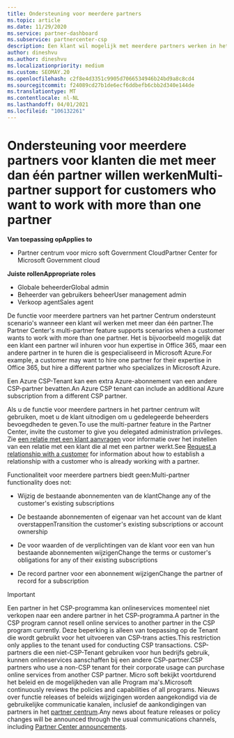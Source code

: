 ```yaml
---
title: Ondersteuning voor meerdere partners
ms.topic: article
ms.date: 11/29/2020
ms.service: partner-dashboard
ms.subservice: partnercenter-csp
description: Een klant wil mogelijk met meerdere partners werken in het Cloud Solution Provider-programma dat is gespecialiseerd in verschillende services.
author: dineshvu
ms.author: dineshvu
ms.localizationpriority: medium
ms.custom: SEOMAY.20
ms.openlocfilehash: c2f8e4d3351c9905d7066534946b24bd9a8c8cd4
ms.sourcegitcommit: f24089cd27b1de6ecf6ddbefb6cbb2d340e144de
ms.translationtype: MT
ms.contentlocale: nl-NL
ms.lasthandoff: 04/01/2021
ms.locfileid: "106132261"
---
```

# <a name="multi-partner-support-for-customers-who-want-to-work-with-more-than-one-partner"></a><span data-ttu-id="48679-103">Ondersteuning voor meerdere partners voor klanten die met meer dan één partner willen werken</span><span class="sxs-lookup"><span data-stu-id="48679-103">Multi-partner support for customers who want to work with more than one partner</span></span>

<span data-ttu-id="48679-104">**Van toepassing op**</span><span class="sxs-lookup"><span data-stu-id="48679-104">**Applies to**</span></span>

- <span data-ttu-id="48679-105">Partner centrum voor micro soft Government Cloud</span><span class="sxs-lookup"><span data-stu-id="48679-105">Partner Center for Microsoft Government cloud</span></span>

<span data-ttu-id="48679-106">**Juiste rollen**</span><span class="sxs-lookup"><span data-stu-id="48679-106">**Appropriate roles**</span></span>

- <span data-ttu-id="48679-107">Globale beheerder</span><span class="sxs-lookup"><span data-stu-id="48679-107">Global admin</span></span>
- <span data-ttu-id="48679-108">Beheerder van gebruikers beheer</span><span class="sxs-lookup"><span data-stu-id="48679-108">User management admin</span></span>
- <span data-ttu-id="48679-109">Verkoop agent</span><span class="sxs-lookup"><span data-stu-id="48679-109">Sales agent</span></span>

<span data-ttu-id="48679-110">De functie voor meerdere partners van het partner Centrum ondersteunt scenario's wanneer een klant wil werken met meer dan één partner.</span><span class="sxs-lookup"><span data-stu-id="48679-110">The Partner Center's multi-partner feature supports scenarios when a customer wants to work with more than one partner.</span></span> <span data-ttu-id="48679-111">Het is bijvoorbeeld mogelijk dat een klant een partner wil inhuren voor hun expertise in Office 365, maar een andere partner in te huren die is gespecialiseerd in Microsoft Azure.</span><span class="sxs-lookup"><span data-stu-id="48679-111">For example, a customer may want to hire one partner for their expertise in Office 365, but hire a different partner who specializes in Microsoft Azure.</span></span>

<span data-ttu-id="48679-112">Een Azure CSP-Tenant kan een extra Azure-abonnement van een andere CSP-partner bevatten.</span><span class="sxs-lookup"><span data-stu-id="48679-112">An Azure CSP tenant can include an additional Azure subscription from a different CSP partner.</span></span>

<span data-ttu-id="48679-113">Als u de functie voor meerdere partners in het partner centrum wilt gebruiken, moet u de klant uitnodigen om u gedelegeerde beheerders bevoegdheden te geven.</span><span class="sxs-lookup"><span data-stu-id="48679-113">To use the multi-partner feature in the Partner Center, invite the customer to give you delegated administration privileges.</span></span> <span data-ttu-id="48679-114">Zie [een relatie met een klant aanvragen](request-a-relationship-with-a-customer.md) voor informatie over het instellen van een relatie met een klant die al met een partner werkt.</span><span class="sxs-lookup"><span data-stu-id="48679-114">See [Request a relationship with a customer](request-a-relationship-with-a-customer.md) for information about how to establish a relationship with a customer who is already working with a partner.</span></span>

<span data-ttu-id="48679-115">Functionaliteit voor meerdere partners biedt geen:</span><span class="sxs-lookup"><span data-stu-id="48679-115">Multi-partner functionality does not:</span></span>

- <span data-ttu-id="48679-116">Wijzig de bestaande abonnementen van de klant</span><span class="sxs-lookup"><span data-stu-id="48679-116">Change any of the customer's existing subscriptions</span></span>

- <span data-ttu-id="48679-117">De bestaande abonnementen of eigenaar van het account van de klant overstappen</span><span class="sxs-lookup"><span data-stu-id="48679-117">Transition the customer's existing subscriptions or account ownership</span></span>

- <span data-ttu-id="48679-118">De voor waarden of de verplichtingen van de klant voor een van hun bestaande abonnementen wijzigen</span><span class="sxs-lookup"><span data-stu-id="48679-118">Change the terms or customer's obligations for any of their existing subscriptions</span></span>

- <span data-ttu-id="48679-119">De record partner voor een abonnement wijzigen</span><span class="sxs-lookup"><span data-stu-id="48679-119">Change the partner of record for a subscription</span></span>

> [!IMPORTANT]  
> <span data-ttu-id="48679-120">Een partner in het CSP-programma kan onlineservices momenteel niet verkopen naar een andere partner in het CSP-programma.</span><span class="sxs-lookup"><span data-stu-id="48679-120">A partner in the CSP program cannot resell online services to another partner in the CSP program currently.</span></span> <span data-ttu-id="48679-121">Deze beperking is alleen van toepassing op de Tenant die wordt gebruikt voor het uitvoeren van CSP-trans acties.</span><span class="sxs-lookup"><span data-stu-id="48679-121">This restriction only applies to the tenant used for conducting CSP transactions.</span></span> <span data-ttu-id="48679-122">CSP-partners die een niet-CSP-Tenant gebruiken voor hun bedrijfs gebruik, kunnen onlineservices aanschaffen bij een andere CSP-partner.</span><span class="sxs-lookup"><span data-stu-id="48679-122">CSP partners who use a non-CSP tenant for their corporate usage can purchase online services from another CSP partner.</span></span> <span data-ttu-id="48679-123">Micro soft bekijkt voortdurend het beleid en de mogelijkheden van alle Program ma's.</span><span class="sxs-lookup"><span data-stu-id="48679-123">Microsoft continuously reviews the policies and capabilities of all programs.</span></span> <span data-ttu-id="48679-124">Nieuws over functie releases of beleids wijzigingen worden aangekondigd via de gebruikelijke communicatie kanalen, inclusief de aankondigingen van partners in het [partner centrum](announcements/index.md).</span><span class="sxs-lookup"><span data-stu-id="48679-124">Any news about feature releases or policy changes will be announced through the usual communications channels, including [Partner Center announcements](announcements/index.md).</span></span>
